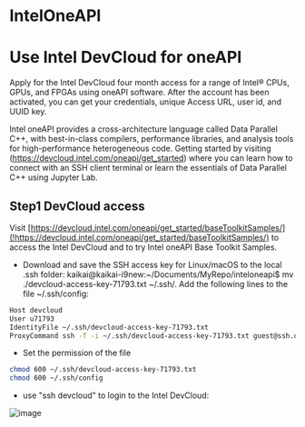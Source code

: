 # IntelOneAPI

# Use Intel DevCloud for oneAPI
Apply for the Intel DevCloud four month access for a range of Intel® CPUs, GPUs, and FPGAs using oneAPI software. After the account has been activated, you can get your credentials, unique Access URL, user id, and UUID key.

Intel oneAPI provides a cross-architecture language called Data Parallel C++, with best-in-class compilers, performance libraries, and analysis tools for high-performance heterogeneous code. Getting started by visiting (https://devcloud.intel.com/oneapi/get_started) where you can learn how to connect with an SSH client terminal or learn the essentials of Data Parallel C++ using Jupyter Lab.

## Step1 DevCloud access
Visit [https://devcloud.intel.com/oneapi/get_started/baseToolkitSamples/](!https://devcloud.intel.com/oneapi/get_started/baseToolkitSamples/) to access the Intel DevCloud and to try Intel oneAPI Base Toolkit Samples.

* Download and save the SSH access key for Linux/macOS to the local .ssh folder: kaikai@kaikai-i9new:~/Documents/MyRepo/inteloneapi$ mv ./devcloud-access-key-71793.txt ~/.ssh/. Add the following lines to the file ~/.ssh/config:
```bash
Host devcloud
User u71793
IdentityFile ~/.ssh/devcloud-access-key-71793.txt
ProxyCommand ssh -T -i ~/.ssh/devcloud-access-key-71793.txt guest@ssh.devcloud.intel.com
```
* Set the permission of the file
```bash
chmod 600 ~/.ssh/devcloud-access-key-71793.txt
chmod 600 ~/.ssh/config
```
* use "ssh devcloud" to login to the Intel DevCloud:

![image](https://user-images.githubusercontent.com/6676586/122686092-4a94e800-d1c4-11eb-8ae8-74ea3253ceaa.png)
